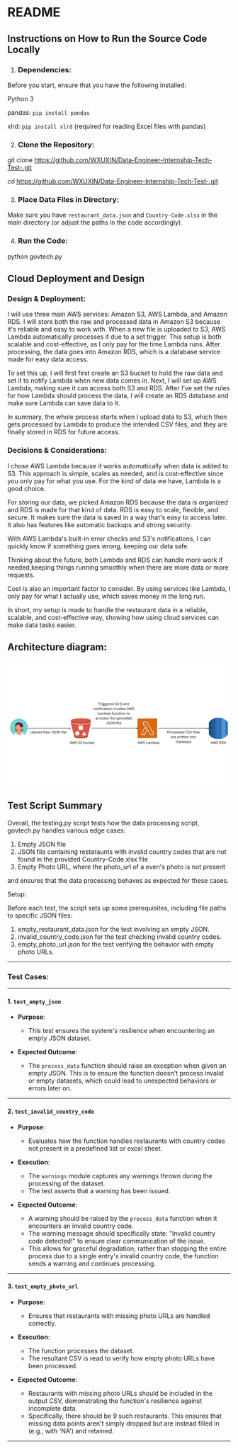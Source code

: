 # README

## Instructions on How to Run the Source Code Locally
1. ### **Dependencies:**

Before you start, ensure that you have the following installed:

Python 3

pandas: `pip install pandas`<br>

xlrd: `pip install xlrd` (required for reading Excel files with pandas)

2. ### **Clone the Repository:** 

git clone https://github.com/WXUXIN/Data-Engineer-Internship-Tech-Test-.git

cd https://github.com/WXUXIN/Data-Engineer-Internship-Tech-Test-.git

3. ### **Place Data Files in Directory:**
Make sure you have `restaurant_data.json` and `Country-Code.xlsx` in the main directory (or adjust the paths in the code accordingly).

4. ### **Run the Code:**
python govtech.py

## Cloud Deployment and Design
### **Design & Deployment:**

I will use three main AWS services: Amazon S3, AWS Lambda, and Amazon RDS. I will store both the raw and processed data in Amazon S3 because it's reliable and easy to work with. When a new file is uploaded to S3, AWS Lambda automatically processes it due to a set trigger. This setup is both scalable and cost-effective, as I only pay for the time Lambda runs. After processing, the data goes into Amazon RDS, which is a database service made for easy data access.

To set this up, I will first first create an S3 bucket to hold the raw data and set it to notify Lambda when new data comes in. Next, I will set up AWS Lambda, making sure it can access both S3 and RDS. After I've set the rules for how Lambda should process the data, I will create an RDS database and make sure Lambda can save data to it. 

In summary, the whole process starts when I upload data to S3, which then gets processed by Lambda to produce the intended CSV files, and they are finally stored in RDS for future access.



### **Decisions & Considerations:**

I chose AWS Lambda because it works automatically when data is added to S3. This approach is simple, scales as needed, and is cost-effective since you only pay for what you use. For the kind of data we have, Lambda is a good choice.

For storing our data, we picked Amazon RDS because the data is organized and RDS is made for that kind of data. RDS is easy to scale, flexible, and secure. It makes sure the data is saved in a way that's easy to access later. It also has features like automatic backups and strong security.

With AWS Lambda's built-in error checks and S3's notifications, I can quickly know if something goes wrong, keeping our data safe.

Thinking about the future, both Lambda and RDS can handle more work if needed,keeping things running smoothly when there are more data or more requests.

Cost is also an important factor to consider. By using services like Lambda, I only pay for what I actually use, which saves money in the long run.

In short, my setup is made to handle the restaurant data in a reliable, scalable, and cost-effective way, showing how using cloud services can make data tasks easier.

## Architecture diagram:
![Architecture diagram](architecture_diagram.png)


## Test Script Summary
Overall, the testing.py script tests how the data processing script, govtech.py handles various edge cases:

1. Empty JSON file
2. JSON file containing restaraunts with invalid country codes that are not found in the provided Country-Code.xlsx file
3. Empty Photo URL, where the photo_url of a even's photo is not present

and ensures that the data processing behaves as expected for these cases.

Setup:

Before each test, the script sets up some prerequisites, including file paths to specific JSON files:

1. empty_restaurant_data.json for the test involving an empty JSON.
2. invalid_country_code.json for the test checking invalid country codes.
3. empty_photo_url.json for the test verifying the behavior with empty photo URLs.

---

### **Test Cases:**

---

#### **1. `test_empty_json`**

- **Purpose**: 
  - This test ensures the system's resilience when encountering an empty JSON dataset.

- **Expected Outcome**:
  - The `process_data` function should raise an exception when given an empty JSON. This is to ensure the function doesn't process invalid or empty datasets, which could lead to unexpected behaviors or errors later on.

---

#### **2. `test_invalid_country_code`**

- **Purpose**: 
  - Evaluates how the function handles restaurants with country codes not present in a predefined list or excel sheet.

- **Execution**:
  - The `warnings` module captures any warnings thrown during the processing of the dataset.
  - The test asserts that a warning has been issued.

- **Expected Outcome**:
  - A warning should be raised by the `process_data` function when it encounters an invalid country code.
  - The warning message should specifically state: "Invalid country code detected!" to ensure clear communication of the issue.
  - This allows for graceful degradation; rather than stopping the entire process due to a single entry's invalid country code, the function sends a warning and continues processing.

---

#### **3. `test_empty_photo_url`**

- **Purpose**: 
  - Ensures that restaurants with missing photo URLs are handled correctly.

- **Execution**:
  - The function processes the dataset.
  - The resultant CSV is read to verify how empty photo URLs have been processed.

- **Expected Outcome**:
  - Restaurants with missing photo URLs should be included in the output CSV, demonstrating the function's resilience against incomplete data.
  - Specifically, there should be 9 such restaurants. This ensures that missing data points aren't simply dropped but are instead filled in (e.g., with 'NA') and retained.

---
